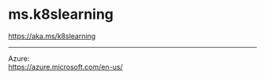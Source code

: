 # ms.k8slearning
https://aka.ms/k8slearning




---------------
Azure:  
https://azure.microsoft.com/en-us/   
